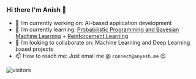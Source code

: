 ### Hi there I'm Anish 👋

- 🔭 I’m currently working on: AI-based application development
- 🌱 I’m currently learning: [Probabilistic Programming and Bayesian Machine Learning](https://github.com/Anyesh?tab=repositories&q=bayesian&type=&language=&sort=) + [Reinforcement Learning](https://github.com/Anyesh?tab=repositories&q=rl&type=&language=&sort=)
- 👯 I’m looking to collaborate on: Machine Learning and Deep Learning based projects
- 📫 How to reach me: Just email me @ `connect@anyesh.me` 😉

![visitors](https://visitor-badge.laobi.icu/badge?page_id=Anyesh)
